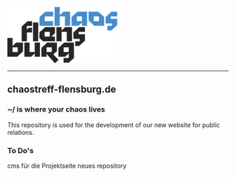 ![Logo Chaostreff Flensburg](./doc/readme/img/ctfl-logo_250x128.png)

---
## chaostreff-flensburg.de
### ~/ is where your chaos lives
This repository is used for the development of our new website for public relations.


### To Do's

cms für die Projektseite
  neues repository 
